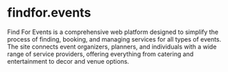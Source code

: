 # findfor.events
Find For Events is a comprehensive web platform designed to simplify the process of finding, booking, and managing services for all types of events. The site connects event organizers, planners, and individuals with a wide range of service providers, offering everything from catering and entertainment to decor and venue options.
